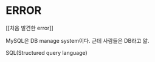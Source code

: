 
# ERROR
[[처음 발견한 error]]


MySQL은 DB manage system이다.
근데 사람들은 DB라고 앎.

SQL(Structured query language)


